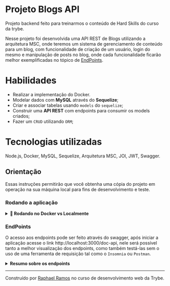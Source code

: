 # Projeto Blogs API

Projeto backend feito para treinarmos o conteúdo de Hard Skills do curso da trybe.

Nesse projeto foi desenvolvida uma API REST de Blogs utilizando a arquitetura MSC, onde teremos um sistema de gerenciamento de conteúdo para um blog, com funcionalidade de criação de um usuário, login do mesmo e manipulação de posts no blog, onde cada funcionalidade ficarão melhor exemplificadas no tópico de [EndPoints](#endpoints).

# Habilidades

- Realizar a implementação do Docker.
- Modelar dados com **MySQL** através do **Sequelize**;
- Criar e associar tabelas usando `models` do `sequelize`;
- Construir uma **API REST** com endpoints para consumir os models criados;
- Fazer um `CRUD` utilizando `ORM`;

# Tecnologias utilizadas

Node.js, Docker, MySQL, Sequelize, Arquitetura MSC, JOI, JWT, Swagger.

## Orientação

Essas instruções permitirão que você obtenha uma cópia do projeto em operação na sua máquina local para fins de desenvolvimento e teste.

### Rodando a aplicação

<details>
  <summary><strong>🐋 Rodando no Docker vs Localmente</strong></summary>
  
  ## 👉 Com Docker
  
  1. Clone o repositório:
  
  ```
  git clone git@github.com:raphaelramos22/API-Blogs.git
  ```
  
  2. Inicie a aplicação:
  
  ```
  docker-compose up -d --build
  ```
  3. A aplicação estará rodando na porta 3000, portanto, basta acessá-la em: http://localhost:3000
  
  4. Caso queira parar a aplicação execute o comando 
  
  ```
  docker-compose down
  ```
  
  ## 👉 Sem Docker

  1. Clone o repositório:
  
  ```
  git clone git@github.com:raphaelramos22/API-Blogs.git
  ```
  2. Instale as dependências da aplicação:
  
  ```
  npm install
  ```
  3. Inicie a aplicação com o comando:
  
  ```
  npm start
  ```
  4. A aplicação estará rodando na porta 3000, portanto, basta acessá-la em: http://localhost:3000
  

  <br/>
</details>

### EndPoints

O acesso aos endpoints pode ser feito através do swagger, após iniciar a aplicação acesse o link http://localhost:3000/doc-api, nele será possível tanto a melhor visualização dos endpoints, como também testá-las sem o uso de uma ferramenta de requisição tal como o `Insomnia` ou `Postman`.

<details>
<summary><strong>Resumo sobre os endpoints</strong></summary>

- POST `/login` que deve receber no body os campos `email` e `password`.
- POST `/user` que deve receber no body os campos `displayName`, `email`, `password` e `image`.
- `A partir desse ponto todos os próximos endpoints requerem validação por token que foi gerado no login (e deve ser passado no header Authorization)`
- GET `/user` que retorna todos os usários cadastrados.
- GET `/user/:id` que retorna o usuário pertencente ao id passado por parâmetro.
- POST `/categories` que deve receber no body o campo `name` para o cadastro de uma nova categoria.
- GET `/categories` que retorna todas as categorias do banco de dados.
- POST `/post` que insere um novo post no banco de dados. Deve receber no body os campos `title`, `content` e um array `categoryIds` (contendo ids de categorias já cadastradas no banco de dados).
- GET `/post` que retorna todos os posts do banco de dados.
- GET `/post/:id` que retorna um post pelo id.
- PUT `/post/:id` que edita um post por id.
- DELETE `/post/:id` que deleta um post por id.
- DELETE `/user/me` que apaga o usuário logado do banco de dados.
- GET `/post/search?q=query` que pesquisa o termo passado na URL (substituindo a palavra query) nos títulos e/ou conteúdo dos posts cadastrados no banco de dados.
</details>

---
Construído por [Raphael Ramos](https://gist.github.com/raphaelramos22) no curso de desenvolvimento web da Trybe.